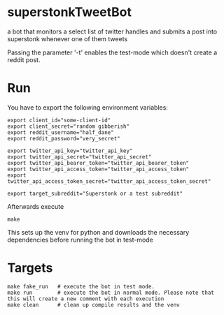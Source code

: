 # superstonkTweetBot

a bot that monitors a select list of twitter handles and submits a post into superstonk whenever one of them tweets

Passing the parameter '-t' enables the test-mode which doesn't create a reddit post.


# Run

You have to export the following environment variables:

    export client_id="some-client-id"
    export client_secret="random gibberish"
    export reddit_username="half_dane"
    export reddit_password="very_secret"

    export twitter_api_key="twitter_api_key"
    export twitter_api_secret="twitter_api_secret"
    export twitter_api_bearer_token="twitter_api_bearer_token"
    export twitter_api_access_token="twitter_api_access_token"
    export twitter_api_access_token_secret="twitter_api_access_token_secret"

    export target_subreddit="Superstonk or a test subreddit"

Afterwards execute

    make

This sets up the venv for python and downloads the necessary dependencies before running the bot in test-mode 

# Targets

    make fake_run   # execute the bot in test mode.
    make run        # execute the bot in normal mode. Please note that this will create a new comment with each execution
    make clean      # clean up compile results and the venv
